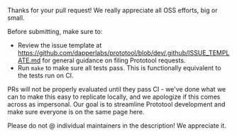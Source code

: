 Thanks for your pull request! We really appreciate all OSS efforts, big or small.

Before submitting, make sure to:

- Review the issue template at https://github.com/dapperlabs/prototool/blob/dev/.github/ISSUE_TEMPLATE.md for
  general guidance on filing Prototool requests.
- Run `make` to make sure all tests pass. This is functionally equivalent to the tests run on CI.

PRs will not be properly evaluated until they pass CI - we've done what we can to make this easy
to replicate locally, and we apologize if this comes across as impersonal. Our goal is to streamline
Prototool development and make sure everyone is on the same page here.

Please do not @ individual maintainers in the description! We appreciate it.
